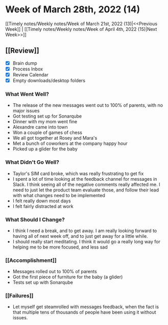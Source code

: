 # Week of March 28th, 2022 (14)

[[Timely notes/Weekly notes/Week of March 21st, 2022 (13)|<<Previous Week]] | [[Timely notes/Weekly notes/Week of April 4th, 2022 (15)|Next Week>>]]

## [[Review]]

- [x] Brain dump
- [x] Process Inbox
- [x] Review Calendar
- [x] Empty downloads/desktop folders

### What Went Well?

- The release of the new messages went out to 100% of parents, with no major issues
- Got testing set up for Sonarqube
- Dinner with my mom went fine
- Alexandre came into town
- Won a couple of games of chess
- We all got together at Rosey and Mara's
- Met a bunch of coworkers at the company happy hour
- Picked up a glider for the baby

### What Didn't Go Well?

- Taylor's SIM card broke, which was really frustrating to get fix
- I spent a lot of time looking at the feedback channel for messages in Slack. I think seeing all of the negative comments really affected me. I need to just let the product team evaluate those, and follow their lead with what changes need to be implemented
- I felt really down most days
- I felt fairly distracted at work

### What Should I Change?

- I think I need a break, and to get away. I am really looking forward to having all of next week off, and to just get away for a little while.
- I should really start meditating. I think it would go a really long way for helping me to be more focused, and less sad

### [[Accomplishment]]

- Messages rolled out to 100% of parents 
- Got the first piece of furniture for the baby (a glider)
- Tests set up with Sonarqube

### [[Failures]]

- Let myself get steamrolled with messages feedback, when the fact is that multiple tens of thousands of people have been using it without issues.
